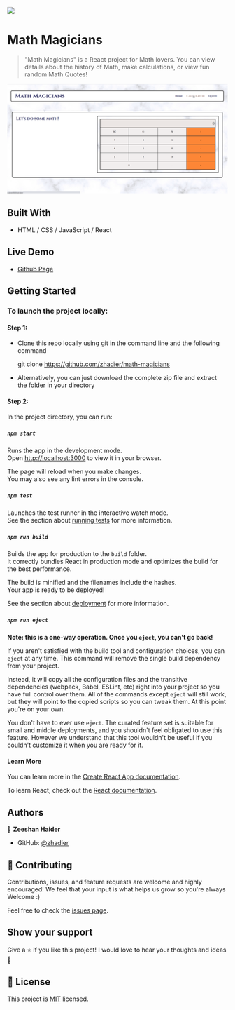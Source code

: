 <!-- @format -->

![](https://img.shields.io/badge/Microverse-blueviolet)

# Math Magicians

> "Math Magicians" is a React project for Math lovers. You can view details about the history of Math, make calculations, or view fun random Math Quotes!

![preview](maths.gif)

## Built With

- HTML / CSS / JavaScript / React

## Live Demo

- [Github Page](https://zhadier.github.io/math-magicians)
## Getting Started

### To launch the project locally:

#### Step 1:

- Clone this repo locally using git in the command line and the following command

  git clone https://github.com/zhadier/math-magicians
  
- Alternatively, you can just download the complete zip file and extract the folder in your directory


#### Step 2:

In the project directory, you can run:

##### `npm start`

Runs the app in the development mode.\
Open [http://localhost:3000](http://localhost:3000) to view
it in your browser.

The page will reload when you make changes.\
You may also see any lint errors in the console.

##### `npm test`

Launches the test runner in the interactive watch
mode.\
See the section about [running tests](https://facebook.github.io/create-react-app/docs/running-tests)
for more information.

##### `npm run build`

Builds the app for production to the `build` folder.\
It correctly bundles React in production mode and optimizes
the build for the best performance.

The build is minified and the filenames include the
hashes.\
Your app is ready to be deployed!

See the section about
[deployment](https://facebook.github.io/create-react-app/docs/deployment)
for more information.

##### `npm run eject`

**Note: this is a one-way operation. Once you `eject`,
you can't go back!**

If you aren't satisfied with the build tool and
configuration choices, you can `eject` at any time.
This command will remove the single build dependency
from your project.

Instead, it will copy all the configuration files and
the transitive dependencies (webpack, Babel, ESLint,
etc) right into your project so you have full control
over them. All of the commands except `eject` will
still work, but they will point to the copied scripts
so you can tweak them. At this point you're on your
own.

You don't have to ever use `eject`. The curated feature
set is suitable for small and middle deployments, and
you shouldn't feel obligated to use this feature.
However we understand that this tool wouldn't be useful
if you couldn't customize it when you are ready for it.

#### Learn More

You can learn more in the
[Create React App documentation](https://facebook.github.io/create-react-app/docs/getting-started).

To learn React, check out the
[React documentation](https://reactjs.org/).

## Authors

👤 **Zeeshan Haider**

- GitHub: [@zhadier](https://github.com/zhadier)

## 🤝 Contributing

Contributions, issues, and feature requests are welcome and highly encouraged!
We feel that your input is what helps us grow so you're always Welcome :)

Feel free to check the [issues page](../../issues/).

## Show your support

Give a ⭐️ if you like this project!
I would love to hear your thoughts and ideas 🖤
## 📝 License

This project is [MIT](./MIT.md) licensed.
